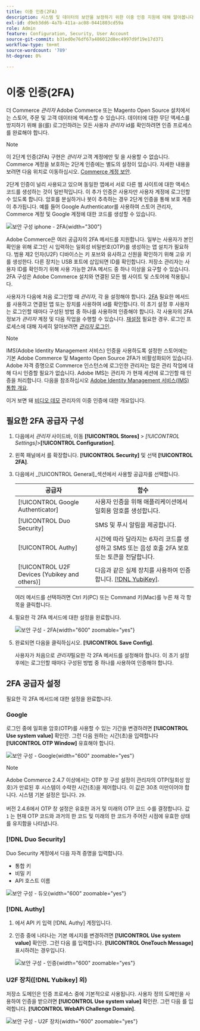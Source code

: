 ```yaml
---
title: 이중 인증(2FA)
description: 시스템 및 데이터의 보안을 보장하기 위한 이중 인증 지원에 대해 알아봅니다.
exl-id: d9eb3dd6-4a7b-411a-ac08-0441803cd59a
role: Admin
feature: Configuration, Security, User Account
source-git-commit: b31ed0e76df67a486012d8ec4997d9f19e17d371
workflow-type: tm+mt
source-wordcount: '789'
ht-degree: 0%

---
```


# 이중 인증(2FA)

더 Commerce _관리자_ Adobe Commerce 또는 Magento Open Source 설치에서는 스토어, 주문 및 고객 데이터에 액세스할 수 있습니다. 데이터에 대한 무단 액세스를 방지하기 위해 을(를) 로그인하려는 모든 사용자 _관리자_ id를 확인하려면 인증 프로세스를 완료해야 합니다.

>[!NOTE]
>
>이 2단계 인증(2FA) 구현은 _관리자_ 고객 계정에만 및 을 사용할 수 없습니다. Commerce 계정을 보호하는 2단계 인증에는 별도의 설정이 있습니다. 자세한 내용을 보려면 다음 위치로 이동하십시오. [Commerce 계정 보안](../getting-started/commerce-account-secure.md).

2단계 인증이 널리 사용되고 있으며 동일한 앱에서 서로 다른 웹 사이트에 대한 액세스 코드를 생성하는 것이 일반적입니다. 이 추가 인증은 사용자만 사용자 계정에 로그인할 수 있도록 합니다. 암호를 분실하거나 봇이 추측하는 경우 2단계 인증을 통해 보호 계층이 추가됩니다. 예를 들어 Google Authenticator를 사용하여 스토어 관리자, Commerce 계정 및 Google 계정에 대한 코드를 생성할 수 있습니다.

![보안 구성 iphone - 2FA](./assets/google-authenticator-iphone.png){width="300"}

Adobe Commerce은 여러 공급자의 2FA 메서드를 지원합니다. 일부는 사용자가 본인 확인을 위해 로그인 시 입력하는 일회성 비밀번호(OTP)를 생성하는 앱 설치가 필요하다. 범용 제2 인자(U2F) 디바이스는 키 포브와 유사하고 신원을 확인하기 위해 고유 키를 생성한다. 다른 장치는 USB 포트에 삽입되면 ID를 확인합니다. 저장소 관리자는 사용자 ID를 확인하기 위해 사용 가능한 2FA 메서드 중 하나 이상을 요구할 수 있습니다. 2FA 구성은 Adobe Commerce 설치와 연결된 모든 웹 사이트 및 스토어에 적용됩니다.

사용자가 다음에 처음 로그인할 때 _관리자_, 각 을 설정해야 합니다. [2FA](../configuration-reference/security/2fa.md) 필요한 메서드를 사용하고 연결된 앱 또는 장치를 사용하여 id를 확인합니다. 이 초기 설정 후 사용자는 로그인할 때마다 구성된 방법 중 하나를 사용하여 인증해야 합니다. 각 사용자의 2FA 정보가 _관리자_ 계정 및 다음 작업을 수행할 수 있습니다. [재설정](security-two-factor-authentication-manage.md) 필요한 경우. 로그인 프로세스에 대해 자세히 알아보려면 [_관리자_ 로그인](../getting-started/admin-signin.md).

>[!NOTE]
>
>IMS(Adobe Identity Management 서비스) 인증을 사용하도록 설정한 스토어에는 기본 Adobe Commerce 및 Magento Open Source 2FA가 비활성화되어 있습니다. Adobe 자격 증명으로 Commerce 인스턴스에 로그인한 관리자는 많은 관리 작업에 대해 다시 인증할 필요가 없습니다. Adobe IMS는 관리자 가 현재 세션에 로그인할 때 인증을 처리합니다. 다음을 참조하십시오 [Adobe Identity Management 서비스(IMS) 통합 개요](https://experienceleague.adobe.com/docs/commerce-admin/start/admin/ims/adobe-ims-integration-overview.html).

이거 보면 돼 [비디오 데모](https://video.tv.adobe.com/v/339104?quality=12&learn=on) 관리자의 이중 인증에 대한 개요입니다.

## 필요한 2FA 공급자 구성

1. 다음에서 _관리자_ 사이드바, 이동 **[!UICONTROL Stores]** > _[!UICONTROL Settings]_>**[!UICONTROL Configuration]**.

1. 왼쪽 패널에서 를 확장합니다. **[!UICONTROL Security]** 및 선택 **[!UICONTROL 2FA]**.

1. 다음에서 _[!UICONTROL General]_섹션에서 사용할 공급자를 선택합니다.

   | 공급자 | 함수 |
   |--- |--- |
   | [!UICONTROL Google Authenticator] | 사용자 인증을 위해 애플리케이션에서 일회용 암호를 생성합니다. |
   | [!UICONTROL Duo Security] | SMS 및 푸시 알림을 제공합니다. |
   | [!UICONTROL Authy] | 시간에 따라 달라지는 6자리 코드를 생성하고 SMS 또는 음성 호출 2FA 보호 또는 토큰을 전달합니다. |
   | [!UICONTROL U2F Devices (Yubikey and others)] | 다음과 같은 실제 장치를 사용하여 인증합니다. [[!DNL YubiKey]](https://www.yubico.com/). |

   여러 메서드를 선택하려면 Ctrl 키(PC) 또는 Command 키(Mac)를 누른 채 각 항목을 클릭합니다.

1. 필요한 각 2FA 메서드에 대한 설정을 완료합니다.

   ![보안 구성 - 2FA](../configuration-reference/security/assets/2fa-general.png){width="600" zoomable="yes"}

1. 완료되면 다음을 클릭하십시오. **[!UICONTROL Save Config]**.

   사용자가 처음으로 _관리자_&#x200B;필요한 각 2FA 메서드를 설정해야 합니다. 이 초기 설정 후에는 로그인할 때마다 구성된 방법 중 하나를 사용하여 인증해야 합니다.

## 2FA 공급자 설정

필요한 각 2FA 메서드에 대한 설정을 완료합니다.

### Google

로그인 중에 일회용 암호(OTP)를 사용할 수 있는 기간을 변경하려면 **[!UICONTROL Use system value]** 확인란. 그런 다음 원하는 시간(초)을 입력합니다 **[!UICONTROL OTP Window]** 유효해야 합니다.

![보안 구성 - Google](../configuration-reference/security/assets/2fa-google.png){width="600" zoomable="yes"}

>[!NOTE]
>
>Adobe Commerce 2.4.7 이상에서는 OTP 창 구성 설정이 관리자의 OTP(일회성 암호)가 만료된 후 시스템이 수락한 시간(초)을 제어합니다. 이 값은 30초 미만이어야 합니다. 시스템 기본 설정은 입니다. `29`.<br><br> 버전 2.4.6에서 OTP 창 설정은 유효한 과거 및 미래의 OTP 코드 수를 결정합니다. 값 `1` 는 현재 OTP 코드와 과거의 한 코드 및 미래의 한 코드가 주어진 시점에 유효한 상태를 유지함을 나타냅니다.

### [!DNL Duo Security]

Duo Security 계정에서 다음 자격 증명을 입력합니다.

- 통합 키
- 비밀 키
- API 호스트 이름

![보안 구성 - 듀오](../configuration-reference/security/assets/2fa-duo-security.png){width="600" zoomable="yes"}

### [!DNL Authy]

1. 에서 API 키 입력 [!DNL Authy] 계정입니다.

1. 인증 중에 나타나는 기본 메시지를 변경하려면 **[!UICONTROL Use system value]** 확인란. 그런 다음 를 입력합니다. **[!UICONTROL OneTouch Message]** 표시하려는 경우입니다.

   ![보안 구성 - 인증](../configuration-reference/security/assets/2fa-authy.png){width="600" zoomable="yes"}

### U2F 장치([!DNL Yubikey] 외)

저장소 도메인은 인증 프로세스 중에 기본적으로 사용됩니다. 사용자 정의 도메인을 사용하여 인증을 받으려면 **[!UICONTROL Use system value]** 확인란. 그런 다음 를 입력합니다. **[!UICONTROL WebAPi Challenge Domain]**.

![보안 구성 - U2F 장치](../configuration-reference/security/assets/2fa-u2f-key.png){width="600" zoomable="yes"}
